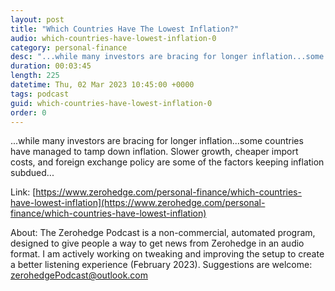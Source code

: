 ```yaml
---
layout: post
title: "Which Countries Have The Lowest Inflation?"
audio: which-countries-have-lowest-inflation-0
category: personal-finance
desc: "...while many investors are bracing for longer inflation...some countries have managed to tamp down inflation. Slower growth, cheaper import costs, and foreign exchange policy are some of the factors keeping inflation subdued..."
duration: 00:03:45
length: 225
datetime: Thu, 02 Mar 2023 10:45:00 +0000
tags: podcast
guid: which-countries-have-lowest-inflation-0
order: 0
---
```

...while many investors are bracing for longer inflation...some countries have managed to tamp down inflation. Slower growth, cheaper import costs, and foreign exchange policy are some of the factors keeping inflation subdued...

Link: [https://www.zerohedge.com/personal-finance/which-countries-have-lowest-inflation](https://www.zerohedge.com/personal-finance/which-countries-have-lowest-inflation)

About: The Zerohedge Podcast is a non-commercial, automated program, designed to give people a way to get news from Zerohedge in an audio format.  I am actively working on tweaking and improving the setup to create a better listening experience (February 2023).  Suggestions are welcome: [zerohedgePodcast@outlook.com](mailto:zerohedgePodcast@outlook.com)